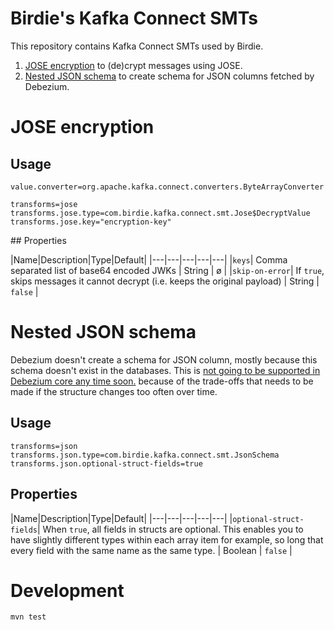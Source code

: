 # Birdie's Kafka Connect SMTs

This repository contains Kafka Connect SMTs used by Birdie.

1. [JOSE encryption](#jose-encryption) to (de)crypt messages using JOSE.
2. [Nested JSON schema](#nested-json-schema) to create schema for JSON columns fetched by Debezium.

# JOSE encryption

## Usage

```
value.converter=org.apache.kafka.connect.converters.ByteArrayConverter

transforms=jose
transforms.jose.type=com.birdie.kafka.connect.smt.Jose$DecryptValue
transforms.jose.key="encryption-key"
```

## Properties

|Name|Description|Type|Default|
|---|---|---|---|---|
|`keys`| Comma separated list of base64 encoded JWKs | String | ø |
|`skip-on-error`| If `true`, skips messages it cannot decrypt (i.e. keeps the original payload) | String | `false` |

# Nested JSON schema

Debezium doesn't create a schema for JSON column, mostly because this schema doesn't exist in the databases. This is
[not going to be supported in Debezium core any time soon.](https://issues.redhat.com/browse/DBZ-3104) because of the
trade-offs that needs to be made if the structure changes too often over time.

## Usage

```
transforms=json
transforms.json.type=com.birdie.kafka.connect.smt.JsonSchema
transforms.json.optional-struct-fields=true
```

## Properties

|Name|Description|Type|Default|
|---|---|---|---|---|
|`optional-struct-fields`| When `true`, all fields in structs are optional. This enables you to have slightly different types within each array item for example, so long that every field with the same name as the same type. | Boolean | `false` |


# Development

```
mvn test
```
